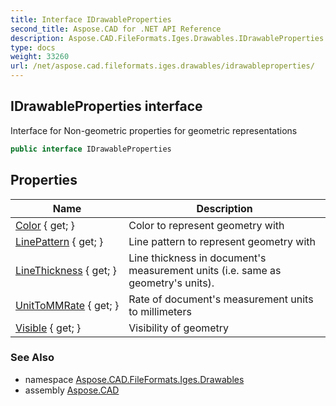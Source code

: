 ```yaml
---
title: Interface IDrawableProperties
second_title: Aspose.CAD for .NET API Reference
description: Aspose.CAD.FileFormats.Iges.Drawables.IDrawableProperties interface. Interface for Nongeometric properties for geometric representations
type: docs
weight: 33260
url: /net/aspose.cad.fileformats.iges.drawables/idrawableproperties/
---
```

## IDrawableProperties interface

Interface for Non-geometric properties for geometric representations

```csharp
public interface IDrawableProperties
```

## Properties

| Name | Description |
| --- | --- |
| [Color](../../aspose.cad.fileformats.iges.drawables/idrawableproperties/color/) { get; } | Color to represent geometry with |
| [LinePattern](../../aspose.cad.fileformats.iges.drawables/idrawableproperties/linepattern/) { get; } | Line pattern to represent geometry with |
| [LineThickness](../../aspose.cad.fileformats.iges.drawables/idrawableproperties/linethickness/) { get; } | Line thickness in document's measurement units (i.e. same as geometry's units). |
| [UnitToMMRate](../../aspose.cad.fileformats.iges.drawables/idrawableproperties/unittommrate/) { get; } | Rate of document's measurement units to millimeters |
| [Visible](../../aspose.cad.fileformats.iges.drawables/idrawableproperties/visible/) { get; } | Visibility of geometry |

### See Also

* namespace [Aspose.CAD.FileFormats.Iges.Drawables](../../aspose.cad.fileformats.iges.drawables/)
* assembly [Aspose.CAD](../../)


